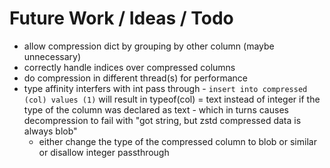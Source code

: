 # Future Work / Ideas / Todo

-   allow compression dict by grouping by other column (maybe unnecessary)
-   correctly handle indices over compressed columns
-   do compression in different thread(s) for performance
-   type affinity interfers with int pass through - `insert into compressed (col) values (1)` will result in typeof(col) = text instead of integer if the type of the column was declared as text - which in turns causes decompression to fail with "got string, but zstd compressed data is always blob"
    -   either change the type of the compressed column to blob or similar or disallow integer passthrough
